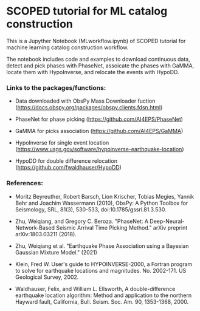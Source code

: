# SCOPED tutorial for ML catalog construction

This is a Jupyther Notebook (MLworkflow.ipynb) of SCOPED tutorial for machine learning catalog construction workflow.

The notebook includes code and examples to download continuous data, detect and pick phases with PhaseNet, assoicate the phases with GaMMA, locate them with HypoInverse, and relocate the events with HypoDD.

### Links to the packages/functions:

- Data downloaded with ObsPy Mass Downloader fuction (https://docs.obspy.org/packages/obspy.clients.fdsn.html)

- PhaseNet for phase picking (https://github.com/AI4EPS/PhaseNet)

- GaMMA for picks association (https://github.com/AI4EPS/GaMMA)

- HypoInverse for single event location (https://www.usgs.gov/software/hypoinverse-earthquake-location)

- HypoDD for double difference relocation (https://github.com/fwaldhauser/HypoDD)

### References:

- Moritz Beyreuther, Robert Barsch, Lion Krischer, Tobias Megies, Yannik Behr and Joachim Wassermann (2010), ObsPy: A Python Toolbox for Seismology, SRL, 81(3), 530-533, doi:10.1785/gssrl.81.3.530.

- Zhu, Weiqiang, and Gregory C. Beroza. "PhaseNet: A Deep-Neural-Network-Based Seismic Arrival Time Picking Method." arXiv preprint arXiv:1803.03211 (2018).

- Zhu, Weiqiang et al. "Earthquake Phase Association using a Bayesian Gaussian Mixture Model." (2021)

- Klein, Fred W. User's guide to HYPOINVERSE-2000, a Fortran program to solve for earthquake locations and magnitudes. No. 2002-171. US Geological Survey, 2002.

- Waldhauser, Felix, and William L. Ellsworth, A double-difference
earthquake location algorithm: Method and application to the northern
Hayward fault, California, Bull. Seism. Soc. Am. 90, 1353-1368, 2000.
